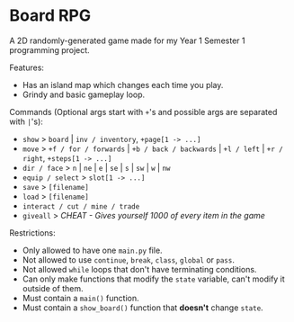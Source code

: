 # Board RPG
A 2D randomly-generated game made for my Year 1 Semester 1 programming project.

Features:
- Has an island map which changes each time you play.
- Grindy and basic gameplay loop.

Commands (Optional args start with `+`'s and possible args are separated with `|`'s):
- `show` > `board` | `inv / inventory`, `+page[1 -> ...]`
- `move` > `+f / for / forwards` | `+b / back / backwards` | `+l / left` | `+r / right`, `+steps[1 -> ...]`
- `dir / face` > `n` | `ne` | `e` | `se` | `s` | `sw` | `w` | `nw`
- `equip / select` > `slot[1 -> ...]`
- `save` > `[filename]`
- `load` > `[filename]`
- `interact / cut / mine / trade`
- `giveall` > *CHEAT - Gives yourself 1000 of every item in the game*

Restrictions:
- Only allowed to have one `main.py` file.
- Not allowed to use `continue`, `break`, `class`, `global` or `pass`.
- Not allowed `while` loops that don't have terminating conditions.
- Can only make functions that modify the `state` variable, can't modify it outside of them.
- Must contain a `main()` function.
- Must contain a `show_board()` function that **doesn't** change `state`.
